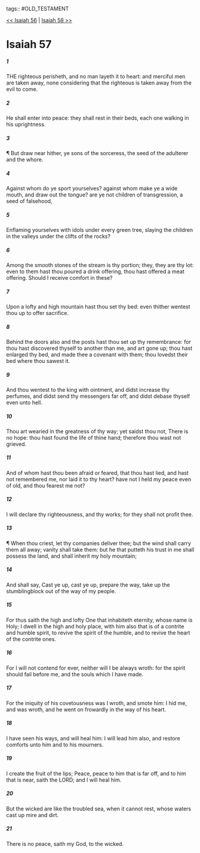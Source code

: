 tags:: #OLD_TESTAMENT

[<< Isaiah 56](OLD_TESTAMENT/23_Isaiah/Isaiah_56.md) | [Isaiah 58 >>](OLD_TESTAMENT/23_Isaiah/Isaiah_58.md)

# Isaiah 57

##### 1

THE righteous perisheth, and no man layeth it to heart: and merciful men are taken away, none considering that the righteous is taken away from the evil to come.

##### 2

He shall enter into peace: they shall rest in their beds, each one walking in his uprightness.

##### 3

¶ But draw near hither, ye sons of the sorceress, the seed of the adulterer and the whore.

##### 4

Against whom do ye sport yourselves? against whom make ye a wide mouth, and draw out the tongue? are ye not children of transgression, a seed of falsehood,

##### 5

Enflaming yourselves with idols under every green tree, slaying the children in the valleys under the clifts of the rocks?

##### 6

Among the smooth stones of the stream is thy portion; they, they are thy lot: even to them hast thou poured a drink offering, thou hast offered a meat offering. Should I receive comfort in these?

##### 7

Upon a lofty and high mountain hast thou set thy bed: even thither wentest thou up to offer sacrifice.

##### 8

Behind the doors also and the posts hast thou set up thy remembrance: for thou hast discovered thyself to another than me, and art gone up; thou hast enlarged thy bed, and made thee a covenant with them; thou lovedst their bed where thou sawest it.

##### 9

And thou wentest to the king with ointment, and didst increase thy perfumes, and didst send thy messengers far off, and didst debase thyself even unto hell.

##### 10

Thou art wearied in the greatness of thy way; yet saidst thou not, There is no hope: thou hast found the life of thine hand; therefore thou wast not grieved.

##### 11

And of whom hast thou been afraid or feared, that thou hast lied, and hast not remembered me, nor laid it to thy heart? have not I held my peace even of old, and thou fearest me not?

##### 12

I will declare thy righteousness, and thy works; for they shall not profit thee.

##### 13

¶ When thou criest, let thy companies deliver thee; but the wind shall carry them all away; vanity shall take them: but he that putteth his trust in me shall possess the land, and shall inherit my holy mountain;

##### 14

And shall say, Cast ye up, cast ye up, prepare the way, take up the stumblingblock out of the way of my people.

##### 15

For thus saith the high and lofty One that inhabiteth eternity, whose name is Holy; I dwell in the high and holy place, with him also that is of a contrite and humble spirit, to revive the spirit of the humble, and to revive the heart of the contrite ones.

##### 16

For I will not contend for ever, neither will I be always wroth: for the spirit should fail before me, and the souls which I have made.

##### 17

For the iniquity of his covetousness was I wroth, and smote him: I hid me, and was wroth, and he went on frowardly in the way of his heart.

##### 18

I have seen his ways, and will heal him: I will lead him also, and restore comforts unto him and to his mourners.

##### 19

I create the fruit of the lips; Peace, peace to him that is far off, and to him that is near, saith the LORD; and I will heal him.

##### 20

But the wicked are like the troubled sea, when it cannot rest, whose waters cast up mire and dirt.

##### 21

There is no peace, saith my God, to the wicked.
